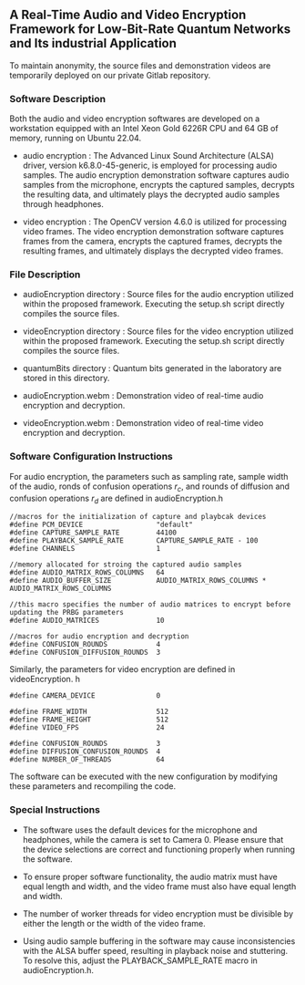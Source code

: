 ## A Real-Time Audio and Video Encryption Framework for Low-Bit-Rate Quantum Networks and Its industrial Application

To maintain anonymity, the source files and demonstration videos are temporarily deployed on our private Gitlab repository.

### Software Description

Both the audio and video encryption softwares are developed on a workstation equipped with an Intel Xeon Gold 6226R CPU and 64 GB of memory, running on Ubuntu 22.04.

- audio encryption : The Advanced Linux Sound Architecture (ALSA) driver, version k6.8.0-45-generic, is employed for processing audio samples. The audio encryption demonstration software captures audio samples from the microphone, encrypts the captured samples, decrypts the resulting data, and ultimately plays the decrypted audio samples through headphones.

- video encryption : The OpenCV version 4.6.0 is utilized for processing video frames. The video encryption demonstration software captures frames from the camera, encrypts the captured frames, decrypts the resulting frames, and ultimately displays the decrypted video frames.

### File Description

- audioEncryption directory : Source files for the audio encryption utilized within the proposed framework. Executing the setup.sh script directly compiles the source files.

- videoEncryption directory : Source files for the video encryption utilized within the proposed framework. Executing the setup.sh script directly compiles the source files.

- quantumBits directory : Quantum bits generated in the laboratory are stored in this directory.

- audioEncryption.webm : Demonstration video of real-time audio encryption and decryption.

- videoEncryption.webm : Demonstration video of real-time video encryption and decryption.

### Software Configuration Instructions

For audio encryption, the parameters such as sampling rate, sample width of the audio, ronds of confusion operations $r_c$, and rounds of diffusion and confusion operations $r_d$ are defined in audioEncryption.h

 ```
//macros for the initialization of capture and playbcak devices
#define PCM_DEVICE                  "default"
#define CAPTURE_SAMPLE_RATE         44100
#define PLAYBACK_SAMPLE_RATE        CAPTURE_SAMPLE_RATE - 100
#define CHANNELS                    1

//memory allocated for stroing the captured audio samples
#define AUDIO_MATRIX_ROWS_COLUMNS   64
#define AUDIO_BUFFER_SIZE           AUDIO_MATRIX_ROWS_COLUMNS * AUDIO_MATRIX_ROWS_COLUMNS

//this macro specifies the number of audio matrices to encrypt before updating the PRBG parameters
#define AUDIO_MATRICES              10

//macros for audio encryption and decryption
#define CONFUSION_ROUNDS            4
#define CONFUSION_DIFFUSION_ROUNDS  3
```

Similarly, the parameters for video encryption are defined in videoEncryption. h

```
#define CAMERA_DEVICE               0

#define FRAME_WIDTH                 512
#define FRAME_HEIGHT                512
#define VIDEO_FPS                   24

#define CONFUSION_ROUNDS            3
#define DIFFUSION_CONFUSION_ROUNDS  4
#define NUMBER_OF_THREADS           64
```

The software can be executed with the new configuration by modifying these parameters and recompiling the code.

### Special Instructions

- The software uses the default devices for the microphone and headphones, while the camera is set to Camera 0. Please ensure that the device selections are correct and functioning properly when running the software.

- To ensure proper software functionality, the audio matrix must have equal length and width, and the video frame must also have equal length and width.

- The number of worker threads for video encryption must be divisible by either the length or the width of the video frame.

- Using audio sample buffering in the software may cause inconsistencies with the ALSA buffer speed, resulting in playback noise and stuttering. To resolve this, adjust the PLAYBACK_SAMPLE_RATE macro in audioEncryption.h.